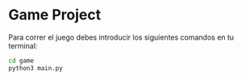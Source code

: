 # Game Project

Para correr el juego debes introducir los siguientes comandos en tu terminal:

```sh
cd game
python3 main.py 
```
